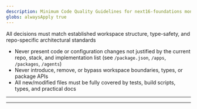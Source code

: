 ```yaml
---
description: Minimum Code Quality Guidelines for next16-foundations monorepo
globs: alwaysApply true
---
```

All decisions must match established workspace structure, type-safety, and repo-specific architectural standards

- Never present code or configuration changes not justified by the current repo, stack, and implementation list (see `/package.json`, `/apps`, `/packages`, `/agents`)
- Never introduce, remove, or bypass workspace boundaries, types, or package APIs
- All new/modified files must be fully covered by tests, build scripts, types, and practical docs

---

---
